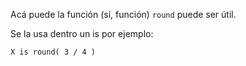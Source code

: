 Acá puede la función (sí, función) `round` puede ser útil.

Se la usa dentro un is por ejemplo:

```
X is round( 3 / 4 )
```


